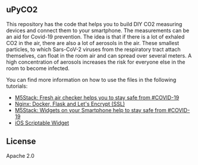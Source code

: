 ## uPyCO2
This repository has the code that helps you to build DIY CO2 measuring devices and connect them to your smartphone. The measurements can be an aid for Covid-19 prevention. The idea is that if there is a lot of exhaled CO2 in the air, there are also a lot of aerosols in the air. These smallest particles, to which Sars-CoV-2 viruses from the respiratory tract attach themselves, can float in the room air and can spread over several meters. A high concentration of aerosols increases the risk for everyone else in the room to become infected.

You can find more information on how to use the files in the following tutorials:
* [M5Stack: Fresh air checker helps you to stay safe from #COVID-19](hhttps://lemariva.com/blog/2020/11/m5stack-fresh-air-helps-stay-safe-from-covid-19)
* [Nginx: Docker, Flask and Let's Encrypt (SSL)](https://lemariva.com/blog/2020/11/nginx-docker-flask-and-lets-encrypt-ssl)
* [M5Stack: Widgets on your Smartphone help to stay safe from #COVID-19](https://lemariva.com/blog/default/default/m5stack-widgets-your-smartphone-help-stay-safe-covid-19)
* [iOS Scriptable Widget](https://gist.github.com/lemariva/4d52b8cb43ff4571a38b883bf452bea6)

## License
Apache 2.0
